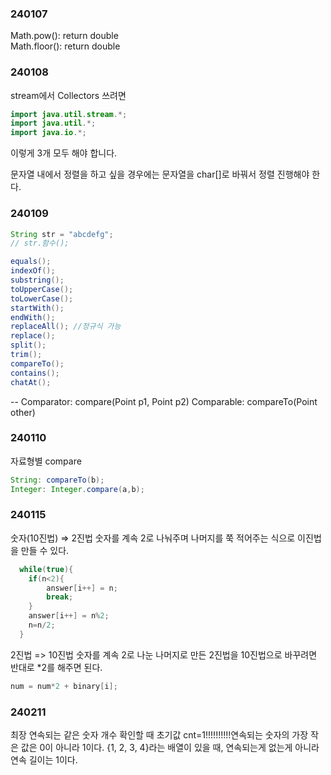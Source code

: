 ### 240107
Math.pow(): return double  
Math.floor(): return double

### 240108
stream에서 Collectors 쓰려면  

```java
import java.util.stream.*;
import java.util.*;
import java.io.*;
```
이렇게 3개 모두 해야 합니다.  

문자열 내에서 정렬을 하고 싶을 경우에는 문자열을 char[]로 바꿔서 정렬 진행해야 한다.  

### 240109
```java
String str = "abcdefg";
// str.함수();

equals();
indexOf();
substring();
toUpperCase();
toLowerCase();
startWith();
endWith();
replaceAll(); //정규식 가능
replace();
split();
trim();
compareTo();
contains();
chatAt();
```
--
Comparator: compare(Point p1, Point p2)
Comparable: compareTo(Point other)

### 240110
자료형별 compare
```java
String: compareTo(b);
Integer: Integer.compare(a,b);

```

### 240115
숫자(10진법) ⇒ 2진법
숫자를 계속 2로 나눠주며 나머지를 쭉 적어주는 식으로 이진법을 만들 수 있다.
```java
  while(true){
  	if(n<2){
  		answer[i++] = n;
  		break;
  	}
  	answer[i++] = n%2;
  	n=n/2;
  }
```

2진법 => 10진법
숫자를 계속 2로 나눈 나머지로 만든 2진법을 10진법으로 바꾸려면 반대로 *2를 해주면 된다.
```java
num = num*2 + binary[i];
```


### 240211
최장 연속되는 같은 숫자 개수 확인할 때
초기값 cnt=1!!!!!!!!!!연속되는 숫자의 가장 작은 값은 0이 아니라 1이다.
{1, 2, 3, 4}라는 배열이 있을 때, 연속되는게 없는게 아니라 연속 길이는 1이다.
